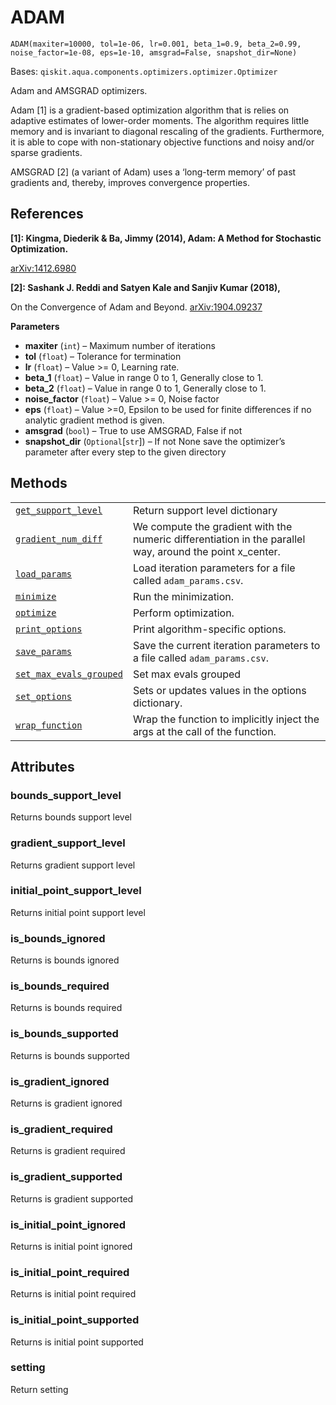 # ADAM

<span id="undefined" />

`ADAM(maxiter=10000, tol=1e-06, lr=0.001, beta_1=0.9, beta_2=0.99, noise_factor=1e-08, eps=1e-10, amsgrad=False, snapshot_dir=None)`

Bases: `qiskit.aqua.components.optimizers.optimizer.Optimizer`

Adam and AMSGRAD optimizers.

Adam \[1] is a gradient-based optimization algorithm that is relies on adaptive estimates of lower-order moments. The algorithm requires little memory and is invariant to diagonal rescaling of the gradients. Furthermore, it is able to cope with non-stationary objective functions and noisy and/or sparse gradients.

AMSGRAD \[2] (a variant of Adam) uses a ‘long-term memory’ of past gradients and, thereby, improves convergence properties.

## References

**\[1]: Kingma, Diederik & Ba, Jimmy (2014), Adam: A Method for Stochastic Optimization.**

[arXiv:1412.6980](https://arxiv.org/abs/1412.6980)

**\[2]: Sashank J. Reddi and Satyen Kale and Sanjiv Kumar (2018),**

On the Convergence of Adam and Beyond. [arXiv:1904.09237](https://arxiv.org/abs/1904.09237)

**Parameters**

*   **maxiter** (`int`) – Maximum number of iterations
*   **tol** (`float`) – Tolerance for termination
*   **lr** (`float`) – Value >= 0, Learning rate.
*   **beta\_1** (`float`) – Value in range 0 to 1, Generally close to 1.
*   **beta\_2** (`float`) – Value in range 0 to 1, Generally close to 1.
*   **noise\_factor** (`float`) – Value >= 0, Noise factor
*   **eps** (`float`) – Value >=0, Epsilon to be used for finite differences if no analytic gradient method is given.
*   **amsgrad** (`bool`) – True to use AMSGRAD, False if not
*   **snapshot\_dir** (`Optional`\[`str`]) – If not None save the optimizer’s parameter after every step to the given directory

## Methods

|                                                                                                                                                                                                                     |                                                                                                           |
| ------------------------------------------------------------------------------------------------------------------------------------------------------------------------------------------------------------------- | --------------------------------------------------------------------------------------------------------- |
| [`get_support_level`](qiskit.aqua.components.optimizers.ADAM.get_support_level#qiskit.aqua.components.optimizers.ADAM.get_support_level "qiskit.aqua.components.optimizers.ADAM.get_support_level")                 | Return support level dictionary                                                                           |
| [`gradient_num_diff`](qiskit.aqua.components.optimizers.ADAM.gradient_num_diff#qiskit.aqua.components.optimizers.ADAM.gradient_num_diff "qiskit.aqua.components.optimizers.ADAM.gradient_num_diff")                 | We compute the gradient with the numeric differentiation in the parallel way, around the point x\_center. |
| [`load_params`](qiskit.aqua.components.optimizers.ADAM.load_params#qiskit.aqua.components.optimizers.ADAM.load_params "qiskit.aqua.components.optimizers.ADAM.load_params")                                         | Load iteration parameters for a file called `adam_params.csv`.                                            |
| [`minimize`](qiskit.aqua.components.optimizers.ADAM.minimize#qiskit.aqua.components.optimizers.ADAM.minimize "qiskit.aqua.components.optimizers.ADAM.minimize")                                                     | Run the minimization.                                                                                     |
| [`optimize`](qiskit.aqua.components.optimizers.ADAM.optimize#qiskit.aqua.components.optimizers.ADAM.optimize "qiskit.aqua.components.optimizers.ADAM.optimize")                                                     | Perform optimization.                                                                                     |
| [`print_options`](qiskit.aqua.components.optimizers.ADAM.print_options#qiskit.aqua.components.optimizers.ADAM.print_options "qiskit.aqua.components.optimizers.ADAM.print_options")                                 | Print algorithm-specific options.                                                                         |
| [`save_params`](qiskit.aqua.components.optimizers.ADAM.save_params#qiskit.aqua.components.optimizers.ADAM.save_params "qiskit.aqua.components.optimizers.ADAM.save_params")                                         | Save the current iteration parameters to a file called `adam_params.csv`.                                 |
| [`set_max_evals_grouped`](qiskit.aqua.components.optimizers.ADAM.set_max_evals_grouped#qiskit.aqua.components.optimizers.ADAM.set_max_evals_grouped "qiskit.aqua.components.optimizers.ADAM.set_max_evals_grouped") | Set max evals grouped                                                                                     |
| [`set_options`](qiskit.aqua.components.optimizers.ADAM.set_options#qiskit.aqua.components.optimizers.ADAM.set_options "qiskit.aqua.components.optimizers.ADAM.set_options")                                         | Sets or updates values in the options dictionary.                                                         |
| [`wrap_function`](qiskit.aqua.components.optimizers.ADAM.wrap_function#qiskit.aqua.components.optimizers.ADAM.wrap_function "qiskit.aqua.components.optimizers.ADAM.wrap_function")                                 | Wrap the function to implicitly inject the args at the call of the function.                              |

## Attributes

<span id="undefined" />

### bounds\_support\_level

Returns bounds support level

<span id="undefined" />

### gradient\_support\_level

Returns gradient support level

<span id="undefined" />

### initial\_point\_support\_level

Returns initial point support level

<span id="undefined" />

### is\_bounds\_ignored

Returns is bounds ignored

<span id="undefined" />

### is\_bounds\_required

Returns is bounds required

<span id="undefined" />

### is\_bounds\_supported

Returns is bounds supported

<span id="undefined" />

### is\_gradient\_ignored

Returns is gradient ignored

<span id="undefined" />

### is\_gradient\_required

Returns is gradient required

<span id="undefined" />

### is\_gradient\_supported

Returns is gradient supported

<span id="undefined" />

### is\_initial\_point\_ignored

Returns is initial point ignored

<span id="undefined" />

### is\_initial\_point\_required

Returns is initial point required

<span id="undefined" />

### is\_initial\_point\_supported

Returns is initial point supported

<span id="undefined" />

### setting

Return setting
